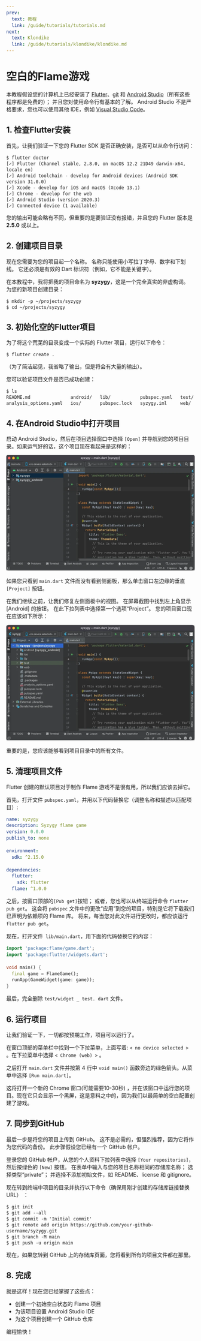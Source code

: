 ```yaml
---
prev:
  text: 教程
  link: /guide/tutorials/tutorials.md
next:
  text: Klondike
  link: /guide/tutorials/klondike/klondike.md
---
```


# 空白的Flame游戏

本教程假设您的计算机上已经安装了 [Flutter](https://docs.flutter.dev/get-started/install)、[git](https://git-scm.com/downloads) 和 [Android Studio](https://developer.android.com/studio)（所有这些程序都是免费的）； 并且您对使用命令行有基本的了解。 Android Studio 不是严格要求，您也可以使用其他 IDE，例如 [Visual Studio Code](https://code.visualstudio.com/download)。


## 1. 检查Flutter安装

首先，让我们验证一下您的 Flutter SDK 是否正确安装，是否可以从命令行访问：

```console
$ flutter doctor
[✓] Flutter (Channel stable, 2.8.0, on macOS 12.2 21D49 darwin-x64, locale en)
[✓] Android toolchain - develop for Android devices (Android SDK version 31.0.0)
[✓] Xcode - develop for iOS and macOS (Xcode 13.1)
[✓] Chrome - develop for the web
[✓] Android Studio (version 2020.3)
[✓] Connected device (1 available)
```

您的输出可能会略有不同，但重要的是要验证没有报错，并且您的 Flutter 版本是 **2.5.0** 或以上。


## 2. 创建项目目录

现在您需要为您的项目起一个名称。 名称只能使用小写拉丁字母、数字和下划线。 它还必须是有效的 Dart 标识符（例如，它不能是关键字）。

在本教程中，我将把我的项目命名为 **syzygy**，这是一个完全真实的非虚构词。
为您的新项目创建目录：

```console
$ mkdir -p ~/projects/syzygy
$ cd ~/projects/syzygy
```


## 3. 初始化空的Flutter项目

为了将这个荒芜的目录变成一个实际的 Flutter 项目，运行以下命令：

```console
$ flutter create .
```
（为了简洁起见，我省略了输出，但是将会有大量的输出）。

您可以验证项目文件是否已成功创建：
```console
$ ls
README.md               android/   lib/           pubspec.yaml   test/
analysis_options.yaml   ios/       pubspec.lock   syzygy.iml     web/
```


## 4. 在Android Studio中打开项目

启动 Android Studio，然后在项目选择窗口中选择 `[Open]` 并导航到您的项目目录。如果运气好的话，这个项目现在看起来是这样的：

![](/images/tutorials/android-studio-screenshot-1.webp)

如果您只看到 `main.dart` 文件而没有看到侧面板，那么单击窗口左边缘的垂直 `[Project]` 按钮。

在我们继续之前，让我们修复左侧面板中的视图。 在屏幕截图中找到左上角显示 [Android] 的按钮。 在此下拉列表中选择第一个选项“Project”。 您的项目窗口现在应该如下所示：

![](/images/tutorials/android-studio-screenshot-2.webp)

重要的是，您应该能够看到项目目录中的所有文件。


## 5. 清理项目文件

Flutter 创建的默认项目对于制作 Flame 游戏不是很有用，所以我们应该去掉它。

首先，打开文件 `pubspec.yaml`，并用以下代码替换它（调整名称和描述以匹配项目）:

```yaml
name: syzygy
description: Syzygy flame game
version: 0.0.0
publish_to: none

environment:
  sdk: ^2.15.0

dependencies:
  flutter:
    sdk: flutter
  flame: ^1.0.0
```

之后，按窗口顶部的`[Pub get]`按钮； 或者，您也可以从终端运行命令 `flutter pub get`。 这会将 `pubspec` 文件中的更改“应用”到您的项目，特别是它将下载我们已声明为依赖项的 Flame 库。 将来，每当您对此文件进行更改时，都应该运行 `flutter pub get`。

现在，打开文件` lib/main.dart`，用下面的代码替换它的内容：

```dart
import 'package:flame/game.dart';
import 'package:flutter/widgets.dart';

void main() {
  final game = FlameGame();
  runApp(GameWidget(game: game));
}
```

最后，完全删除 `test/widget _ test. dart` 文件。


## 6. 运行项目

让我们验证一下，一切都按预期工作，项目可以运行了。

在窗口顶部的菜单栏中找到一个下拉菜单，上面写着: `< no device selected >` 。在下拉菜单中选择 `< Chrome (web) >` 。

之后打开 `main.dart` 文件并按第 4 行中 `void main()` 函数旁边的绿色箭头。从菜单中选择 `[Run main.dart]`。

这将打开一个新的 Chrome 窗口(可能需要10-30秒) ，并在该窗口中运行您的项目。现在它只会显示一个黑屏，这是意料之中的，因为我们以最简单的空白配置创建了游戏。


## 7. 同步到GitHub

最后一步是将您的项目上传到 GitHub。 这不是必需的，但强烈推荐，因为它将作为您代码的备份。 此步骤假设您已经有一个 GitHub 帐户。

登录您的 GitHub 帐户，从您的个人资料下拉列表中选择 `[Your repositories]`，然后按绿色的 `[New]` 按钮。 在表单中输入与您的项目名称相同的存储库名称； 选择类型“private”； 并选择不添加初始文件，如 README、license 和 gitignore。

现在转到终端中项目的目录并执行以下命令（确保用刚才创建的存储库链接替换 URL） ：

```console
$ git init
$ git add --all
$ git commit -m 'Initial commit'
$ git remote add origin https://github.com/your-github-username/syzygy.git
$ git branch -M main
$ git push -u origin main
```

现在，如果您转到 GitHub 上的存储库页面，您将看到所有的项目文件都在那里。


## 8. 完成

就是这样！现在您已经掌握了这些点：
  - 创建一个初始空白状态的 Flame 项目
  - 为该项目设置 Android Studio IDE
  - 为这个项目创建一个 GitHub 仓库

编程愉快！
